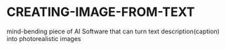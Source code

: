 # CREATING-IMAGE-FROM-TEXT
mind-bending piece of AI Software that can turn text description(caption) into photorealistic images
